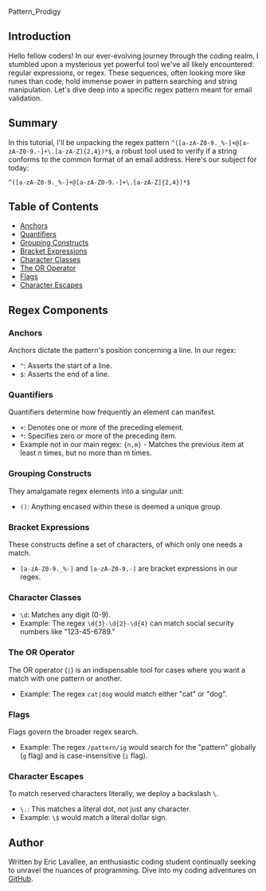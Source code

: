 Pattern_Prodigy

## Introduction
Hello fellow coders! In our ever-evolving journey through the coding realm, I stumbled upon a mysterious yet powerful tool we've all likely encountered: regular expressions, or regex. These sequences, often looking more like runes than code, hold immense power in pattern searching and string manipulation. Let's dive deep into a specific regex pattern meant for email validation.

## Summary
In this tutorial, I'll be unpacking the regex pattern `^([a-zA-Z0-9._%-]+@[a-zA-Z0-9.-]+\.[a-zA-Z]{2,4})*$`, a robust tool used to verify if a string conforms to the common format of an email address. Here's our subject for today:
```regex
^([a-zA-Z0-9._%-]+@[a-zA-Z0-9.-]+\.[a-zA-Z]{2,4})*$
```

## Table of Contents

- [Anchors](#anchors)
- [Quantifiers](#quantifiers)
- [Grouping Constructs](#grouping-constructs)
- [Bracket Expressions](#bracket-expressions)
- [Character Classes](#character-classes)
- [The OR Operator](#the-or-operator)
- [Flags](#flags)
- [Character Escapes](#character-escapes)

## Regex Components

### Anchors
Anchors dictate the pattern's position concerning a line. In our regex:
- `^`: Asserts the start of a line.
- `$`: Asserts the end of a line.

### Quantifiers
Quantifiers determine how frequently an element can manifest.
- `+`: Denotes one or more of the preceding element.
- `*`: Specifies zero or more of the preceding item.
- Example not in our main regex: `{n,m}` - Matches the previous item at least n times, but no more than m times.

### Grouping Constructs
They amalgamate regex elements into a singular unit:
- `()`: Anything encased within these is deemed a unique group.

### Bracket Expressions
These constructs define a set of characters, of which only one needs a match.
- `[a-zA-Z0-9._%-]` and `[a-zA-Z0-9.-]` are bracket expressions in our regex.

### Character Classes
- `\d`: Matches any digit (0-9). 
- Example: The regex `\d{3}-\d{2}-\d{4}` can match social security numbers like "123-45-6789."

### The OR Operator
The OR operator (`|`) is an indispensable tool for cases where you want a match with one pattern or another.
- Example: The regex `cat|dog` would match either "cat" or "dog".

### Flags
Flags govern the broader regex search.
- Example: The regex `/pattern/ig` would search for the "pattern" globally (`g` flag) and is case-insensitive (`i` flag).

### Character Escapes
To match reserved characters literally, we deploy a backslash `\`.
- `\.`: This matches a literal dot, not just any character.
- Example: `\$` would match a literal dollar sign.

## Author

Written by Eric Lavallee, an enthusiastic coding student continually seeking to unravel the nuances of programming. Dive into my coding adventures on [GitHub](https://github.com/elavallee13).
